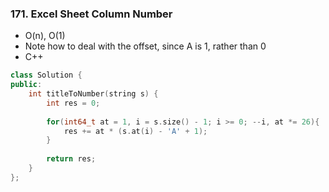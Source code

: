 ### 171. Excel Sheet Column Number
* O(n), O(1)
* Note how to deal with the offset, since A is 1, rather than 0
* C++
```cpp
class Solution {
public:
    int titleToNumber(string s) {
        int res = 0;
        
        for(int64_t at = 1, i = s.size() - 1; i >= 0; --i, at *= 26){
            res += at * (s.at(i) - 'A' + 1); 
        }
        
        return res;
    }
};
```
